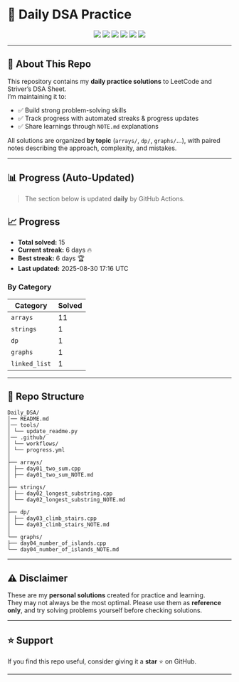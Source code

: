 # 🚀 Daily DSA Practice  

<p align="center">
  <img src="https://img.shields.io/badge/Problems%20Solved-15-blue?logo=leetcode&style=for-the-badge" />
  <img src="https://img.shields.io/badge/Language-C++17-orange?style=for-the-badge" />
  <img src="https://img.shields.io/github/actions/workflow/status/ikrishanaa/Daily_DSA/progress.yml?label=Auto%20Update&style=for-the-badge" />
  <img src="https://img.shields.io/github/last-commit/ikrishanaa/Daily_DSA?style=for-the-badge" />
  <img src="https://komarev.com/ghpvc/?username=ikrishanaa&label=Profile%20Views&color=0e75b6&style=for-the-badge" />
  <img src="https://img.shields.io/github/stars/ikrishanaa/Daily_DSA?style=for-the-badge" />
</p>

---

## 📌 About This Repo  
This repository contains my **daily practice solutions** to LeetCode and Striver’s DSA Sheet.  
I’m maintaining it to:  
- ✅ Build strong problem-solving skills  
- ✅ Track progress with automated streaks & progress updates  
- ✅ Share learnings through `NOTE.md` explanations  

All solutions are organized **by topic** (`arrays/`, `dp/`, `graphs/`…), with paired notes describing the approach, complexity, and mistakes.  

---

## 📊 Progress (Auto-Updated)  
> The section below is updated **daily** by GitHub Actions.  

<!-- PROGRESS:START -->

## 📈 Progress
- **Total solved:** 15
- **Current streak:** 6 days 🔥
- **Best streak:** 6 days 🏆
- **Last updated:** 2025-08-30 17:16 UTC

### By Category
| Category | Solved |
|----------|--------|
| `arrays` | 11 |
| `strings` | 1 |
| `dp` | 1 |
| `graphs` | 1 |
| `linked_list` | 1 |


<!-- PROGRESS:END -->

---

## 📂 Repo Structure  
```
Daily_DSA/
│── README.md
│── tools/
│ └── update_readme.py
│── .github/
│ └── workflows/
│ └── progress.yml
│
├── arrays/
│ ├── day01_two_sum.cpp
│ ├── day01_two_sum_NOTE.md
│
├── strings/
│ ├── day02_longest_substring.cpp
│ └── day02_longest_substring_NOTE.md
│
├── dp/
│ ├── day03_climb_stairs.cpp
│ └── day03_climb_stairs_NOTE.md
│
└── graphs/
├── day04_number_of_islands.cpp
└── day04_number_of_islands_NOTE.md

```


---

## ⚠️ Disclaimer  
These are my **personal solutions** created for practice and learning.  
They may not always be the most optimal. Please use them as **reference only**, and try solving problems yourself before checking solutions.  

---

## ⭐ Support  
If you find this repo useful, consider giving it a **star** ⭐ on GitHub.  

---


